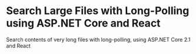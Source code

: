 # Search Large Files with Long-Polling using ASP.NET Core and React
Search contents of very long files with long-polling, using ASP.NET Core 2.1 and React
